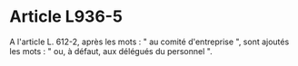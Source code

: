 # Article L936-5

A l'article L. 612-2, après les mots : " au comité d'entreprise ", sont ajoutés les mots : " ou, à défaut, aux délégués du personnel ".
